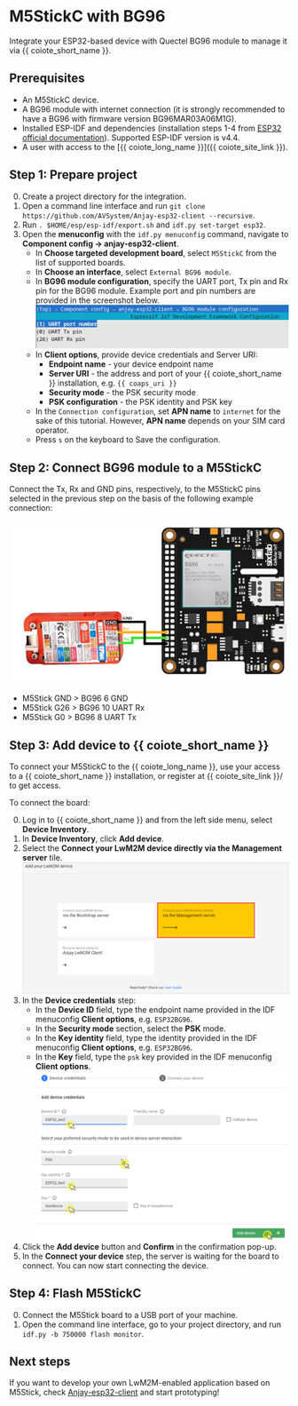 # M5StickC with BG96

Integrate your ESP32-based device with Quectel BG96 module to manage it via {{ coiote_short_name }}.

## Prerequisites
- An M5StickC device.
- A BG96 module with internet connection (it is strongly recommended to have a BG96 with firmware version BG96MAR03A06M1G).
- Installed ESP-IDF and dependencies (installation steps 1-4 from [ESP32 official documentation](https://docs.espressif.com/projects/esp-idf/en/v4.4/esp32/get-started/index.html)). Supported ESP-IDF version is v4.4.
- A user with access to the [{{ coiote_long_name }}]({{ coiote_site_link }}).

## Step 1: Prepare project
0. Create a project directory for the integration.
0. Open a command line interface and run `git clone https://github.com/AVSystem/Anjay-esp32-client --recursive`.
0. Run `. $HOME/esp/esp-idf/export.sh` and `idf.py set-target esp32`.
0. Open the **menuconfig** with the `idf.py menuconfig` command, navigate to **Component config -> anjay-esp32-client**.
    - In **Choose targeted development board**, select ``M5StickC`` from the list of supported boards.
    - In **Choose an interface**, select `External BG96 module`.
    - In **BG96 module configuration**, specify the UART port, Tx pin and Rx pin for the BG96 module. Example port and pin numbers are provided in the screenshot below.
      ![BG96 UART example configuration](images/BG96_uart_config.png "BG96 UART example configuration")
    - In **Client options**, provide device credentials and Server URI:
        - **Endpoint name** - your device endpoint name
        - **Server URI** - the address and port of your {{ coiote_short_name }} installation, e.g. ``{{ coaps_uri }}``
        - **Security mode** - the PSK security mode
        - **PSK configuration** - the PSK identity and PSK key
    - In the `Connection configuration`, set **APN name** to `internet` for the sake of this tutorial. However, **APN name** depends on your SIM card operator.
    - Press `s` on the keyboard to Save the configuration.

## Step 2: Connect BG96 module to a M5StickC

Connect the Tx, Rx and GND pins, respectively, to the M5StickC pins selected in the previous step on the basis of the following example connection:

  ![M5StickC and BG96 pinout](images/esp32_bg96.png "M5StickC and BG96 pinout")

- M5Stick GND > BG96 6 GND
- M5Stick G26 > BG96 10 UART Rx
- M5Stick G0 > BG96 8 UART Tx



## Step 3: Add device to {{ coiote_short_name }}
To connect your M5StickC to the {{ coiote_long_name }}, use your access to a {{ coiote_short_name }} installation, or register at {{ coiote_site_link }}/ to get access.

To connect the board:

0. Log in to {{ coiote_short_name }} and from the left side menu, select **Device Inventory**.
0. In **Device Inventory**, click **Add device**.
0. Select the **Connect your LwM2M device directly via the Management server** tile.
![Add via Mgmt](images/mgmt_tile.png "Add via Mgmt")
0. In the **Device credentials** step:
    - In the **Device ID** field, type the endpoint name provided in the IDF menuconfig **Client options**, e.g. `ESP32BG96`.
    - In the **Security mode** section, select the **PSK** mode.
    - In the **Key identity** field, type the identity provided in the IDF menuconfig **Client options**, e.g. `ESP32BG96`.
    - In the **Key** field, type the `psk` key provided in the IDF menuconfig **Client options**.
    ![Device credentials step](images/add_mgmt_quick.png "Device credentials step")
0. Click the **Add device** button and **Confirm** in the confirmation pop-up.
0. In the **Connect your device** step, the server is waiting for the board to connect. You can now start connecting the device.

## Step 4: Flash M5StickC

0. Connect the M5Stick board to a USB port of your machine.
0. Open the command line interface, go to your project directory, and run `idf.py -b 750000 flash monitor`.


## Next steps

If you want to develop your own LwM2M-enabled application based on M5Stick, check [Anjay-esp32-client](https://github.com/AVSystem/Anjay-esp32-client) and start prototyping!
